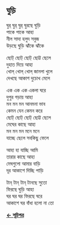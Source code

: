 ## ঘুড়ি

ঘুর্ ঘুর্ ঘুর্ ঘুরছে ঘুড়ি<br>
পাকে পাকে আহা<br>
নীল সাদা হলুদ সবুজ<br>
উড়ছে ঘুড়ি ঝাঁকে ঝাঁকে<br>

ছোট্ ছোট্ ছোট্ ছোট্ট ছেলে<br>
দুহাত দিয়ে আহা<br>
খোল্ খোল্ খোল্ জানলা খুলে<br>
দেখছে আকাশ দুচোখ মেলে<br>

এক এক এক একলা ঘরে<br>
দুপুর গড়ায় আহা<br>
মন মন মন আনমনা ভাব<br>
কেমন যেন কেমন করে<br>
ছোট্ ছোট্ ছোট্ ছোট্ট ছেলে<br>
মেঘের কাছে আহা<br>
মন মন মন মনে মনে<br>
যাচ্ছে ছেলে সবকিছু ফেলে<br>

আহা হা যাচ্ছি আমি<br>
তারার কাছে আহা<br>
মেঘগুলো আমার বাড়ি<br>
দূর আকাশে দিচ্ছি পাড়ি<br>

টান্ টান্ টান্ টানছে সুতো<br>
ফিরছে ঘুড়ি আহা<br>
ঘর ঘর ঘর ফিরছে ঘরে<br>
আকাশে ঘর বাঁধা হলো না তো<br>

**[← সূচিপত্র](../readme.md)**
